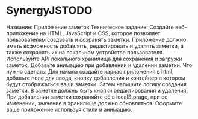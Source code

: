 # SynergyJSTODO
Название: Приложение заметок
Техническое задание:
Создайте веб-приложение на HTML, JavaScript и CSS, которое позволяет пользователям создавать и сохранять заметки. Приложение должно иметь возможность добавлять, редактировать и удалять заметки, а также сохранять их на локальном устройстве пользователя. Используйте API локального хранилища для сохранения и загрузки заметок.
Добавьте анимацию при добавлении и удалении заметки.
Что нужно сделать:
Для начала создайте каркас приложения в html, добавьте поле для ввода, кнопку добавления и контейнер в котором будут отображаться ваши заметки. Затем напишите логику создания заметки. В заметке должны быть кнопки редактирования и удаления. При добавлении заметки сохраняйте её в localStorage, при ее изменении, значение в хранилище должно обновляться. Оформите ваше приложение используя стили и анимацию.
